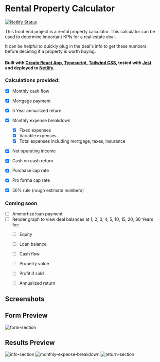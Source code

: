 # Rental Property Calculator

[![Netlify Status](https://api.netlify.com/api/v1/badges/1bdfbb0d-95f1-4d22-b844-bf0f4c370383/deploy-status)](https://app.netlify.com/sites/rental-calc/deploys)


This front end project is a rental property calculator. 
This calculator can be used to determine important KPIs for a real estate deal.

It can be helpful to quickly plug in the deal's info to get these numbers before deciding if a property is worth buying.



#### Built with [Create React App](https://create-react-app.dev/), [Typescript](https://www.typescriptlang.org/), [Tailwind CSS](https://tailwindcss.com/), tested with [Jest](https://jestjs.io/) and deployed to [Netlify](https://www.netlify.com/).


### Calculations provided:

- [x] Monthly cash flow
- [x] Mortgage payment
- [x] 5 Year annualized return
- [x] Monthly expense breakdown
  - [x] Fixed expenses
  - [x] Variable expenses
  - [x] Total expenses including mortgage, taxes, insurance
- [x] Net operating income
- [x] Cash on cash return
- [x] Purchase cap rate
- [x] Pro forma cap rate
- [x] 50% rule (rough estimate numbers)


### Coming soon
- [ ] Ammortize loan payment
- [ ] Render graph to view deal balances at 1, 2, 3, 4, 5, 10, 15, 20, 30 Years for:
  - [ ] Equity
  - [ ] Loan balance
  - [ ] Cash flow
  - [ ] Property value
  - [ ] Profit if sold
  - [ ] Annualized return


## Screenshots

## Form Preview
![form-section](https://user-images.githubusercontent.com/32273310/112067183-07cc6100-8b3e-11eb-9867-2fea5ec84d2b.png)


## Results Preview
![info-section](https://user-images.githubusercontent.com/32273310/112067200-10bd3280-8b3e-11eb-9be4-a600a8dace2e.png)
![monthly-expense-breakdown](https://user-images.githubusercontent.com/32273310/112067218-16b31380-8b3e-11eb-83ea-90193af5b27d.png)
![return-section](https://user-images.githubusercontent.com/32273310/112067233-1b77c780-8b3e-11eb-9b44-71cf7402fa86.png)

